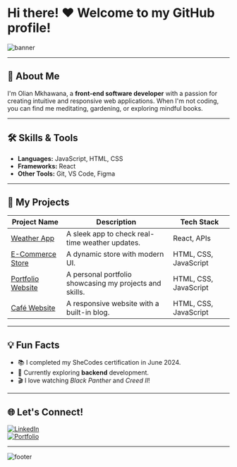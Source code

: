 # Hi there! ❤️ Welcome to my GitHub profile!

![banner](#)

---

## 🌻 About Me

I'm Olian Mkhawana, a **front-end software developer** with a passion for creating intuitive and responsive web applications. When I'm not coding, you can find me meditating, gardening, or exploring mindful books.

---

## 🛠️ Skills & Tools

- **Languages:** JavaScript, HTML, CSS  
- **Frameworks:** React  
- **Other Tools:** Git, VS Code, Figma  

---

## 🚀 My Projects

| Project Name        | Description                           | Tech Stack          |
|---------------------|---------------------------------------|---------------------|
| [Weather App](https://react-weather-appppp.netlify.app/)    | A sleek app to check real-time weather updates. | React, APIs          |
| [E-Commerce Store](https://olian-e-commerce.netlify.app/) | A dynamic store with modern UI. | HTML, CSS, JavaScript |
| [Portfolio Website](https://olian-portfolio.netlify.app/) | A personal portfolio showcasing my projects and skills. | HTML, CSS, JavaScript |
| [Café Website](https://brew-havennnn.netlify.app/)   | A responsive website with a built-in blog. | HTML, CSS, JavaScript |

---

## 💡 Fun Facts

- 📚 I completed my SheCodes certification in June 2024.  
- 🌱 Currently exploring **backend** development.  
- 🎬 I love watching *Black Panther* and *Creed II*!  

---

## 🌐 Let's Connect!

[![LinkedIn](https://img.shields.io/badge/LinkedIn-Connect-blue?style=flat-square&logo=linkedin)](https://www.linkedin.com/in/olian-mkhawana/)  
[![Portfolio](https://img.shields.io/badge/Portfolio-Visit-brightgreen?style=flat-square&logo=github)](https://olian-portfolio.netlify.app/)  

---

![footer](#)


